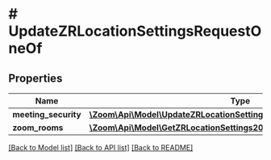 # # UpdateZRLocationSettingsRequestOneOf

## Properties

Name | Type | Description | Notes
------------ | ------------- | ------------- | -------------
**meeting_security** | [**\Zoom\Api\Model\UpdateZRLocationSettingsRequestOneOfMeetingSecurity**](UpdateZRLocationSettingsRequestOneOfMeetingSecurity.md) |  | [optional]
**zoom_rooms** | [**\Zoom\Api\Model\GetZRLocationSettings200ResponseOneOfZoomRooms**](GetZRLocationSettings200ResponseOneOfZoomRooms.md) |  | [optional]

[[Back to Model list]](../../README.md#models) [[Back to API list]](../../README.md#endpoints) [[Back to README]](../../README.md)
